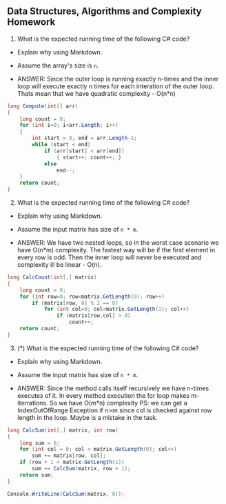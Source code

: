 ## Data Structures, Algorithms and Complexity Homework

1. What is the expected running time of the following C# code?
  - Explain why using Markdown.
  - Assume the array's size is `n`.

  - ANSWER: Since the outer loop is running exactly n-times and the inner loop will execute exactly n times for each interation of the outer loop.
			Thats mean that we have quadratic complexity - O(n*n)
  ```cs
  long Compute(int[] arr)
  {
      long count = 0;
      for (int i=0; i<arr.Length; i++)
      {
          int start = 0, end = arr.Length-1;
          while (start < end)
              if (arr[start] < arr[end])
                  { start++; count++; }
              else 
                  end--;
      }
      return count;
  }
  ```

2. What is the expected running time of the following C# code?
  - Explain why using Markdown.
  - Assume the input matrix has size of `n * m`.

  - ANSWER: We have two nested loops, so in the worst case scenario we have O(n*m) complexity.
			The fastest way will be if the first element in every row is odd. Then the inner loop will never be executed and 
			complexity ill be linear - O(n).
  ```cs
  long CalcCount(int[,] matrix)
  {
      long count = 0;
      for (int row=0; row<matrix.GetLength(0); row++)
          if (matrix[row, 0] % 2 == 0)
              for (int col=0; col<matrix.GetLength(1); col++)
                  if (matrix[row,col] > 0)
                      count++;
      return count;
  }
  ```

3. (*) What is the expected running time of the following C# code?
  - Explain why using Markdown.
  - Assume the input matrix has size of `n * m`.

  - ANSWER: Since the method calls itself recursively we have n-times executes of it. In every method execution the for loop makes m-iterrations.
			So we have O(m*n) complexity
			PS: we can get a IndexOutOfRange Exception if n>m since col is checked against row length in the loop. Maybe is a mistake in the task.
  ```cs
  long CalcSum(int[,] matrix, int row)
  {
      long sum = 0;
      for (int col = 0; col < matrix.GetLength(0); col++) 
          sum += matrix[row, col];
      if (row + 1 < matrix.GetLength(1)) 
          sum += CalcSum(matrix, row + 1);
      return sum;
  }
  
  Console.WriteLine(CalcSum(matrix, 0));
  ```
